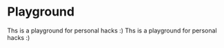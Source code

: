 # Playground
Ths is a playground for personal hacks :)
Ths is a playground for personal hacks :)

#
